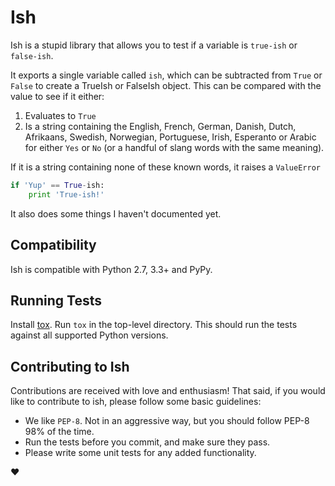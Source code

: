 # Ish

Ish is a stupid library that allows you to test if a variable is `true-ish` or
`false-ish`.

It exports a single variable called `ish`, which can be subtracted from `True`
or `False` to create a TrueIsh or FalseIsh object. This can be compared with
the value to see if it either:

1. Evaluates to `True`
2. Is a string containing the English, French, German, Danish, Dutch,
   Afrikaans, Swedish, Norwegian, Portuguese, Irish, Esperanto or Arabic for
   either `Yes` or `No` (or a handful of slang words with the same meaning).

If it is a string containing none of these known words, it raises
a `ValueError`

```python
if 'Yup' == True-ish:
    print 'True-ish!'
```

It also does some things I haven't documented yet.

## Compatibility

Ish is compatible with Python 2.7, 3.3+ and PyPy.

## Running Tests

Install [tox](). Run `tox` in the top-level directory. This should run the
tests against all supported Python versions.

## Contributing to Ish

Contributions are received with love and enthusiasm! That said, if you would
like to contribute to ish, please follow some basic guidelines:

* We like `PEP-8`. Not in an aggressive way, but you should follow PEP-8 98%
  of the time.
* Run the tests before you commit, and make sure they pass.
* Please write some unit tests for any added functionality.

:heart:
